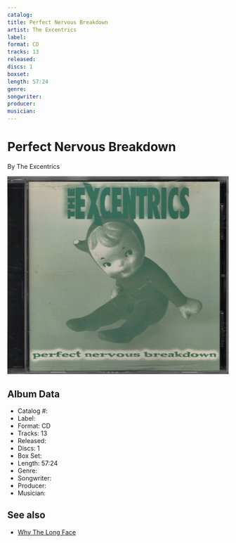 ```yaml
---
catalog: 
title: Perfect Nervous Breakdown
artist: The Excentrics
label: 
format: CD
tracks: 13
released: 
discs: 1
boxset: 
length: 57:24
genre: 
songwriter: 
producer: 
musician: 
---
```


# Perfect Nervous Breakdown

By The Excentrics

![](../../assets/cdcovers/The_Excentrics-Perfect_Nervous_Breakdown.png)

## Album Data

- Catalog #: 
- Label: 
- Format: CD
- Tracks: 13
- Released: 
- Discs: 1
- Box Set: 
- Length: 57:24
- Genre: 
- Songwriter: 
- Producer: 
- Musician: 


## See also

- [Why The Long Face](Why_The_Long_Face.md)
